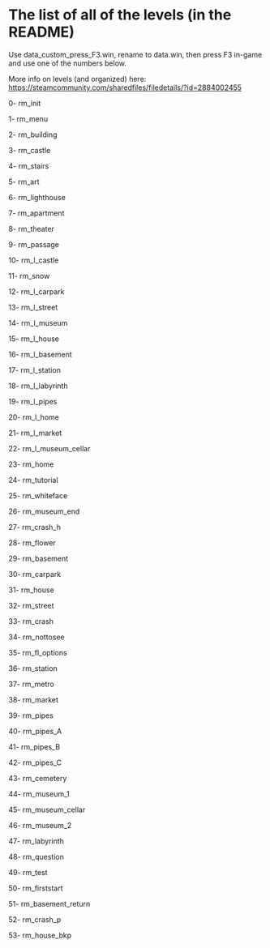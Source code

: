 # The list of all of the levels (in the README)

Use data_custom_press_F3.win, rename to data.win, then press F3 in-game and use one of the numbers below.

More info on levels (and organized) here: https://steamcommunity.com/sharedfiles/filedetails/?id=2884002455

0- rm_init

1- rm_menu

2- rm_building

3- rm_castle

4- rm_stairs

5- rm_art

6- rm_lighthouse

7- rm_apartment

8- rm_theater

9- rm_passage

10- rm_l_castle

11- rm_snow

12- rm_l_carpark

13- rm_l_street

14- rm_l_museum

15- rm_l_house

16- rm_l_basement

17- rm_l_station

18- rm_l_labyrinth

19- rm_l_pipes

20- rm_l_home

21- rm_l_market

22- rm_l_museum_cellar

23- rm_home

24- rm_tutorial

25- rm_whiteface

26- rm_museum_end

27- rm_crash_h

28- rm_flower

29- rm_basement

30- rm_carpark

31- rm_house

32- rm_street

33- rm_crash

34- rm_nottosee

35- rm_fl_options

36- rm_station

37- rm_metro

38- rm_market

39- rm_pipes

40- rm_pipes_A

41- rm_pipes_B

42- rm_pipes_C

43- rm_cemetery

44- rm_museum_1

45- rm_museum_cellar

46- rm_museum_2

47- rm_labyrinth

48- rm_question

49- rm_test

50- rm_firststart

51- rm_basement_return

52- rm_crash_p

53- rm_house_bkp
